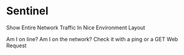 # Sentinel

Show
Entire
Network
Traffic
In
Nice
Environment
Layout

Am I on line? Am I on the network? Check it with a ping or a GET Web Request
